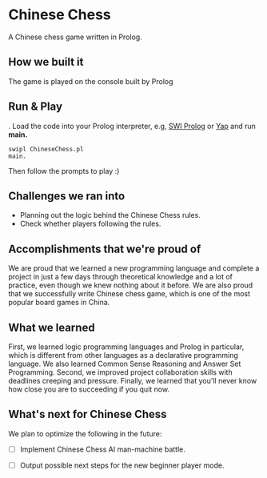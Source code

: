 # Chinese Chess

A Chinese chess game written in Prolog.

## How we built it

The game is played on the console  built by Prolog

## Run & Play

.  Load the code into your Prolog interpreter, e.g, [SWI Prolog](http://www.swi-prolog.org/) or [Yap](https://www.dcc.fc.up.pt/~vsc/Yap/) and run **main.** 

```
swipl ChineseChess.pl
main.
```

Then follow the prompts to play :)

## Challenges we ran into

- Planning out the logic behind the Chinese Chess rules.
- Check whether players following the rules.

## Accomplishments that we're proud of

We are proud that we learned a new programming language and complete a project in just a few days through theoretical knowledge and a lot of practice, even though we knew nothing about it before. We are also proud that we successfully write Chinese chess game, which is one of the most popular board games in China.

## What we learned

First, we learned logic programming languages and Prolog in particular, which is different from other languages as a declarative programming language. We also learned Common Sense Reasoning and Answer Set Programming. Second, we improved project collaboration skills with deadlines creeping and pressure. Finally, we learned that you'll never know how close you are to succeeding if you quit now. 

## What's next for Chinese Chess

We plan to optimize the following in the future:

- [ ] Implement Chinese Chess AI man-machine battle.

- [ ] Output possible next steps for the new beginner player mode.